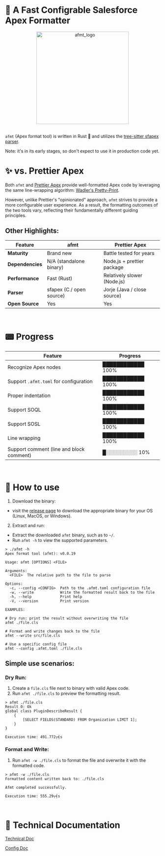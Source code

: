 # 🚀 A Fast Configrable Salesforce Apex Formatter
<div align="center">
  <img src="https://github.com/user-attachments/assets/5cf08fdb-aaa2-4556-83d7-2e9d2a99f86f" alt="afmt_logo" width="300"/>
</div>
<br>

`afmt` (Apex format tool) is written in Rust 🦀 and utilizes the [tree-sitter sfapex parser](https://github.com/aheber/tree-sitter-sfapex).

Note: it's in its early stages, so don't expect to use it in production code yet.

# ✨ vs. Prettier Apex

Both `afmt` and [Prettier Apex](https://github.com/dangmai/prettier-plugin-apex)
provide well-formatted Apex code by leveraging the same line-wrapping algorithm:
[Wadler's
Pretty-Print](https://homepages.inf.ed.ac.uk/wadler/papers/prettier/prettier.pdf).

However, unlike Prettier's "opinionated" approach, `afmt` strives to provide a
more configurable user experience. As a result, the formatting outcomes
of the two tools vary, reflecting their fundamentally different guiding
principles.
<br>

## Other Highlights:

| Feature                   | afmt                                      | Prettier Apex                             |
|---------------------------|-------------------------------------------|-------------------------------------------|
| **Maturity**              | Brand new | Battle tested for years|
| **Dependencies**       | N/A (standalone binary) | Node.js + prettier package|
| **Performance**            |Fast (Rust) |Relatively slower (Node.js)|
| **Parser**            |sfapex (C / open source) |Jorje (Java / close source)|
| **Open Source**           | Yes| Yes|

<br>

# 📟 Progress

| Feature                                         | Progress       |
| ----------------------------------------------- | -------------- |
| Recognize Apex nodes                            | ████████████ 100%  |
| Support `.afmt.toml` for configuration          | ████████████ 100%         |
| Proper indentation                              | ████████████ 100%  |
| Support SOQL                                    | ████████████ 100%  |
| Support SOSL                                    | ████████████ 100%  |
| Line wrapping               | ████████████ 100%  |
| Support comment (line and block comment)| █░░░░░░░░░ 10%  |

<br>

# 🔧 How to use

1. Download the binary:
- visit the [release page](https://github.com/xixiaofinland/afmt/releases/latest)
to download the appropriate binary for your OS (Linux, MacOS, or Windows).

2. Extract and run:
- Extract the downloaded `afmt` binary, such as to `~/`.
- Run `afmt -h` to view the supported parameters.

```
> ./afmt -h
Apex format tool (afmt): v0.0.19

Usage: afmt [OPTIONS] <FILE>

Arguments:
  <FILE>  The relative path to the file to parse

Options:
  -c, --config <CONFIG>  Path to the .afmt.toml configuration file
  -w, --write            Write the formatted result back to the file
  -h, --help             Print help
  -V, --version          Print version

EXAMPLES:

# Dry run: print the result without overwriting the file
afmt ./file.cls

# Format and write changes back to the file
afmt --write src/file.cls

# Use a specific config file
afmt --config .afmt.toml ./file.cls
```

## Simple use scenarios:

### Dry Run:

1. Create a `file.cls` file next to binary with valid Apex code.
2. Run `afmt ./file.cls` to preview the formatting result.

```
> afmt ./file.cls
Result 0: Ok
global class PluginDescribeResult {
    {
        [SELECT FIELDS(STANDARD) FROM Organization LIMIT 1];
    }
}

Execution time: 491.772┬╡s
```

### Format and Write:

1. Run `afmt -w ./file.cls` to format the file and overwrite it with the
   formatted code.

```
> afmt -w ./file.cls
Formatted content written back to: ./file.cls

Afmt completed successfully.

Execution time: 555.29┬╡s
```
<br>

# 📡 Technical Documentation

[Technical Doc](md/Technical.md)

[Config Doc](md/Settings.md)
